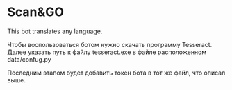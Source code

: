 # Scan&GO
This bot translates any language.

Чтобы воспользоваться ботом нужно скачать программу Tesseract.
Далее указать путь к файлу tesseract.exe в файле расположенном data/confug.py

Последним этапом будет добавить токен бота в тот же файл, что описал выше.
